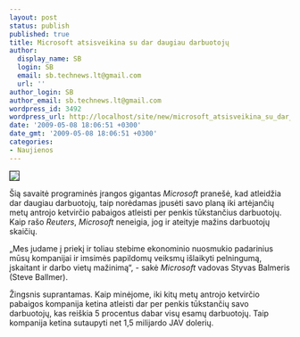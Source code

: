 ```yaml
---
layout: post
status: publish
published: true
title: Microsoft atsisveikina su dar daugiau darbuotojų
author:
  display_name: SB
  login: SB
  email: sb.technews.lt@gmail.com
  url: ''
author_login: SB
author_email: sb.technews.lt@gmail.com
wordpress_id: 3492
wordpress_url: http://localhost/site/new/microsoft_atsisveikina_su_dar_daugiau_darbuotoju/
date: '2009-05-08 18:06:51 +0300'
date_gmt: '2009-05-08 18:06:51 +0300'
categories:
- Naujienos
---
```

<div class="imgright"><img src="http://tbn1.google.com/images?q=tbn:HhS9AFZvEULlOM:http://farm4.static.flickr.com/3110/3222867721_b72f71728c.jpg" border="1" /></div>
<p>Šią savaitė programinės įrangos gigantas <i>Microsoft</i> pranešė, kad atleidžia dar daugiau darbuotojų, taip norėdamas įpusėti savo planą iki artėjančių metų antrojo ketvirčio pabaigos atleisti per penkis tūkstančius darbuotojų. Kaip rašo <i>Reuters</i>, <i>Microsoft</i> neneigia, jog ir ateityje mažins darbuotojų skaičių.</p>
<p>„Mes judame į priekį ir toliau stebime ekonominio nuosmukio padarinius mūsų kompanijai ir imsimės papildomų veiksmų išlaikyti pelningumą, įskaitant ir darbo vietų mažinimą“, - sakė <i>Microsoft</i> vadovas Styvas Balmeris (Steve Ballmer).</p>
<p>Žingsnis suprantamas. Kaip minėjome, iki kitų metų antrojo ketvirčio pabaigos kompanija ketina atleisti dar per penkis tūkstančių savo darbuotojų, kas reiškia 5 procentus dabar visų esamų darbuotojų. Taip kompanija ketina sutaupyti net 1,5 milijardo JAV dolerių.</p>
